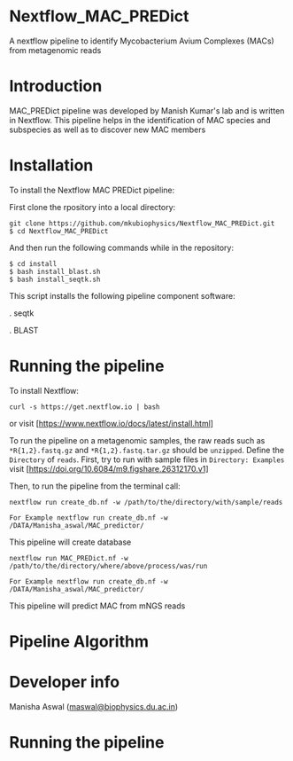# Nextflow_MAC_PREDict
A nextflow pipeline to identify Mycobacterium Avium Complexes (MACs) from metagenomic reads


# Introduction

MAC_PREDict pipeline was developed by Manish Kumar's lab and is written in Nextflow. This pipeline helps in the identification of MAC species and subspecies as well as to discover new MAC members

# Installation

To install the Nextflow MAC PREDict pipeline:

First clone the rpository into a local directory:

```
git clone https://github.com/mkubiophysics/Nextflow_MAC_PREDict.git
$ cd Nextflow_MAC_PREDict
```
And then run the following commands while in the repository:

```
$ cd install
$ bash install_blast.sh
$ bash install_seqtk.sh
```
This script installs the following pipeline component software:

. seqtk

. BLAST

# Running the pipeline

To install Nextflow: 

```
curl -s https://get.nextflow.io | bash
```
or visit [https://www.nextflow.io/docs/latest/install.html]

To run the pipeline on a metagenomic samples, the raw reads such as `*R{1,2}.fastq.gz` and `*R{1,2}.fastq.tar.gz` should be `unzipped`. Define the `Directory` of `reads`. First, try to run with sample files in `Directory: Examples` visit [https://doi.org/10.6084/m9.figshare.26312170.v1]

Then, to run the pipeline from the terminal call:

```
nextflow run create_db.nf -w /path/to/the/directory/with/sample/reads

For Example nextflow run create_db.nf -w /DATA/Manisha_aswal/MAC_predictor/
```
This pipeline will create database

```
nextflow run MAC_PREDict.nf -w /path/to/the/directory/where/above/process/was/run

For Example nextflow run create_db.nf -w /DATA/Manisha_aswal/MAC_predictor/
```
This pipeline will predict MAC from mNGS reads 

# Pipeline Algorithm

# Developer info

Manisha Aswal (maswal@biophysics.du.ac.in)
# Running the pipeline
